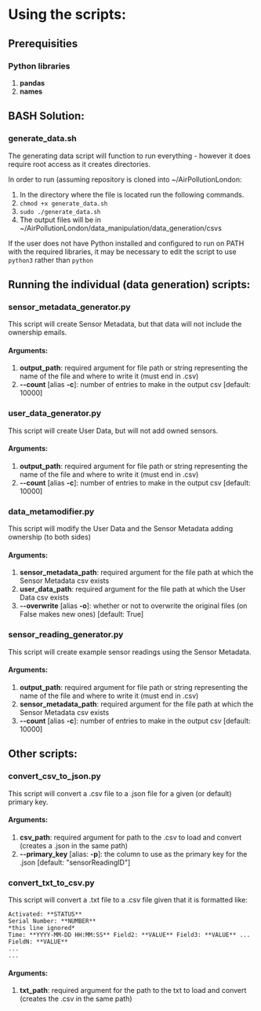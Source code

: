 # Using the scripts:

## Prerequisities

### Python libraries
1. **pandas**
2. **names**

## BASH Solution:

### generate_data.sh

The generating data script will function to run everything - however it does require root access as it creates directories.

In order to run (assuming repository is cloned into ~/AirPollutionLondon:

1. In the directory where the file is located run the following commands.
2. ```chmod +x generate_data.sh```
3. ```sudo ./generate_data.sh```
4. The output files will be in ~/AirPollutionLondon/data_manipulation/data_generation/csvs

If the user does not have Python installed and configured to run on PATH with the required libraries, it may be necessary to edit the script to use ```python3``` rather than ```python```

## Running the individual (data generation) scripts:

### sensor_metadata_generator.py

This script will create Sensor Metadata, but that data will not include the ownership emails.

#### Arguments:

1. **output_path**: required argument for file path or string representing the name of the file and where to write it (must end in .csv)
2. **--count** \[alias **-c**\]: number of entries to make in the output csv \[default: 10000\]

### user_data_generator.py

This script will create User Data, but will not add owned sensors.

#### Arguments:

1. **output_path**: required argument for file path or string representing the name of the file and where to write it (must end in .csv)
2. **--count** \[alias **-c**\]: number of entries to make in the output csv \[default: 10000\]

### data_metamodifier.py

This script will modify the User Data and the Sensor Metadata adding ownership (to both sides)

#### Arguments:

1. **sensor_metadata_path**: required argument for the file path at which the Sensor Metadata csv exists
2. **user_data_path**: required argument for the file path at which the User Data csv exists
3. **--overwrite** \[alias **-o**\]: whether or not to overwrite the original files (on False makes new ones) \[default: True\]

### sensor_reading_generator.py

This script will create example sensor readings using the Sensor Metadata.

#### Arguments:
1. **output_path**: required argument for file path or string representing the name of the file and where to write it (must end in .csv)
2. **sensor_metadata_path**: required argument for the file path at which the Sensor Metadata csv exists
3. **--count** \[alias **-c**\]: number of entries to make in the output csv \[default: 10000\]

## Other scripts:

### convert_csv_to_json.py

This script will convert a .csv file to a .json file for a given (or default) primary key.

#### Arguments:
1. **csv_path**: required argument for path to the .csv to load and convert (creates a .json in the same path)
2. **--primary_key** \[alias: **-p**\]: the column to use as the primary key for the .json \[default: "sensorReadingID"\]

### convert_txt_to_csv.py

This script will convert a .txt file to a .csv file given that it is formatted like:

```
Activated: **STATUS**
Serial Number: **NUMBER**
*this line ignored*
Time: **YYYY-MM-DD HH:MM:SS** Field2: **VALUE** Field3: **VALUE** ... FieldN: **VALUE**
...
...
```

#### Arguments:
1. **txt_path**: required argument for the path to the txt to load and convert (creates the .csv in the same path)
